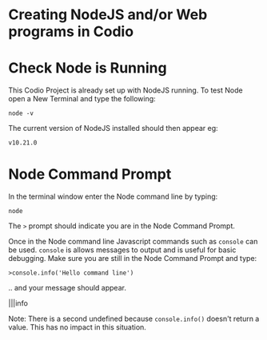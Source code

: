 # Creating NodeJS and/or Web programs in Codio

# Check Node is Running

This Codio Project is already set up with NodeJS running.  To test Node open a New Terminal and type the following:

``` 
node -v 
```

The current version of NodeJS installed should then appear eg:

```
v10.21.0
```

# Node Command Prompt

In the terminal window enter the Node command line by typing:

```
node
```

The ```>``` prompt should indicate you are in the Node Command Prompt.

Once in the Node command line Javascript commands such as `console` can be used.  `console` is allows messages to output and is useful for basic debugging.  Make sure you are still in the Node Command Prompt and type:

```
>console.info('Hello command line')
```

.. and your message should appear.

|||info

Note: There is a second undefined because `console.info()` doesn't return a value. This has no impact in this situation.

